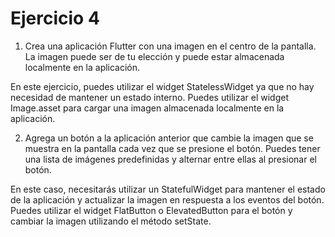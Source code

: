 # Ejercicio 4

1. Crea una aplicación Flutter con una imagen en el centro de la pantalla. La imagen puede ser de tu elección y puede estar almacenada localmente en la aplicación.

En este ejercicio, puedes utilizar el widget StatelessWidget ya que no hay necesidad de mantener un estado interno. Puedes utilizar el widget Image.asset para cargar una imagen almacenada localmente en la aplicación.

2. Agrega un botón a la aplicación anterior que cambie la imagen que se muestra en la pantalla cada vez que se presione el botón. Puedes tener una lista de imágenes predefinidas y alternar entre ellas al presionar el botón.

En este caso, necesitarás utilizar un StatefulWidget para mantener el estado de la aplicación y actualizar la imagen en respuesta a los eventos del botón. Puedes utilizar el widget FlatButton o ElevatedButton para el botón y cambiar la imagen utilizando el método setState.



